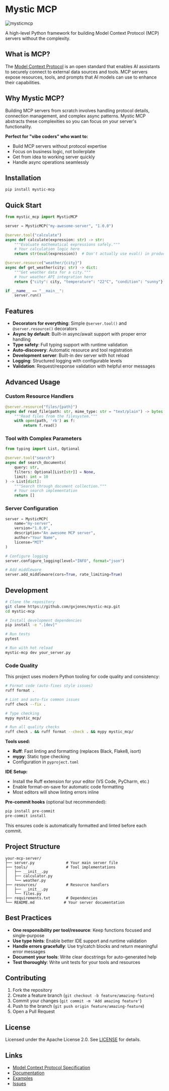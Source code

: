 # Mystic MCP
![mysticmcp](docs/assets/AD85F741-E621-4DE7-876B-F6984A68E35A.png)

A high-level Python framework for building Model Context Protocol (MCP) servers without the complexity.

## What is MCP?

The [Model Context Protocol](https://modelcontextprotocol.io/) is an open standard that enables AI assistants to securely connect to external data sources and tools. MCP servers expose resources, tools, and prompts that AI models can use to enhance their capabilities.

## Why Mystic MCP?

Building MCP servers from scratch involves handling protocol details, connection management, and complex async patterns. Mystic MCP abstracts these complexities so you can focus on your server's functionality.

**Perfect for "vibe coders" who want to:**
- Build MCP servers without protocol expertise
- Focus on business logic, not boilerplate
- Get from idea to working server quickly
- Handle async operations seamlessly

## Installation

```bash
pip install mystic-mcp
```

## Quick Start

```python
from mystic_mcp import MysticMCP

server = MysticMCP("my-awesome-server", "1.0.0")

@server.tool("calculate")
async def calculate(expression: str) -> str:
    """Evaluate mathematical expressions safely."""
    # Your calculation logic here
    return str(eval(expression))  # Don't actually use eval() in production!

@server.resource("weather/{city}")
async def get_weather(city: str) -> dict:
    """Get weather data for a city."""
    # Your weather API integration here
    return {"city": city, "temperature": "22°C", "condition": "sunny"}

if __name__ == "__main__":
    server.run()
```

## Features

- **Decorators for everything**: Simple `@server.tool()` and `@server.resource()` decorators
- **Async by default**: Built-in async/await support with proper error handling
- **Type safety**: Full typing support with runtime validation
- **Auto-discovery**: Automatic resource and tool registration
- **Development server**: Built-in dev server with hot reload
- **Logging**: Structured logging with configurable levels
- **Validation**: Request/response validation with helpful error messages

## Advanced Usage

### Custom Resource Handlers

```python
@server.resource("files/{path}")
async def read_file(path: str, mime_type: str = "text/plain") -> bytes:
    """Read files from the filesystem."""
    with open(path, 'rb') as f:
        return f.read()
```

### Tool with Complex Parameters

```python
from typing import List, Optional

@server.tool("search")
async def search_documents(
    query: str,
    filters: Optional[List[str]] = None,
    limit: int = 10
) -> List[dict]:
    """Search through document collection."""
    # Your search implementation
    return []
```

### Server Configuration

```python
server = MysticMCP(
    name="my-server",
    version="1.0.0",
    description="An awesome MCP server",
    author="Your Name",
    license="MIT"
)

# Configure logging
server.configure_logging(level="INFO", format="json")

# Add middleware
server.add_middleware(cors=True, rate_limiting=True)
```

## Development

```bash
# Clone the repository
git clone https://github.com/gxjones/mystic-mcp.git
cd mystic-mcp

# Install development dependencies
pip install -e ".[dev]"

# Run tests
pytest

# Run with hot reload
mystic-mcp dev your_server.py
```

### Code Quality

This project uses modern Python tooling for code quality and consistency:

```bash
# Format code (auto-fixes style issues)
ruff format .

# Lint and auto-fix common issues
ruff check --fix .

# Type checking
mypy mystic_mcp/

# Run all quality checks
ruff check . && ruff format --check . && mypy mystic_mcp/
```

**Tools used:**
- **Ruff**: Fast linting and formatting (replaces Black, Flake8, isort)
- **mypy**: Static type checking
- Configuration in `pyproject.toml`

**IDE Setup:**
- Install the Ruff extension for your editor (VS Code, PyCharm, etc.)
- Enable format-on-save for automatic code formatting
- Most editors will show linting errors inline

**Pre-commit hooks** (optional but recommended):
```bash
pip install pre-commit
pre-commit install
```

This ensures code is automatically formatted and linted before each commit.

## Project Structure

```
your-mcp-server/
├── server.py              # Your main server file
├── tools/                 # Tool implementations
│   ├── __init__.py
│   ├── calculator.py
│   └── weather.py
├── resources/             # Resource handlers
│   ├── __init__.py
│   └── files.py
├── requirements.txt       # Dependencies
└── README.md             # Your server documentation
```

## Best Practices

- **One responsibility per tool/resource**: Keep functions focused and single-purpose
- **Use type hints**: Enable better IDE support and runtime validation
- **Handle errors gracefully**: Use try/catch blocks and return meaningful error messages
- **Document your tools**: Write clear docstrings for auto-generated help
- **Test thoroughly**: Write unit tests for your tools and resources

## Contributing

1. Fork the repository
2. Create a feature branch (`git checkout -b feature/amazing-feature`)
3. Commit your changes (`git commit -m 'Add amazing feature'`)
4. Push to the branch (`git push origin feature/amazing-feature`)
5. Open a Pull Request

## License

Licensed under the Apache License 2.0. See [LICENSE](LICENSE) for details.

## Links

- [Model Context Protocol Specification](https://modelcontextprotocol.io/)
- [Documentation](https://mystic-mcp.readthedocs.io/)
- [Examples](https://github.com/gxjones/mystic-mcp/tree/main/examples)
- [Issues](https://github.com/gxjones/mystic-mcp/issues)
